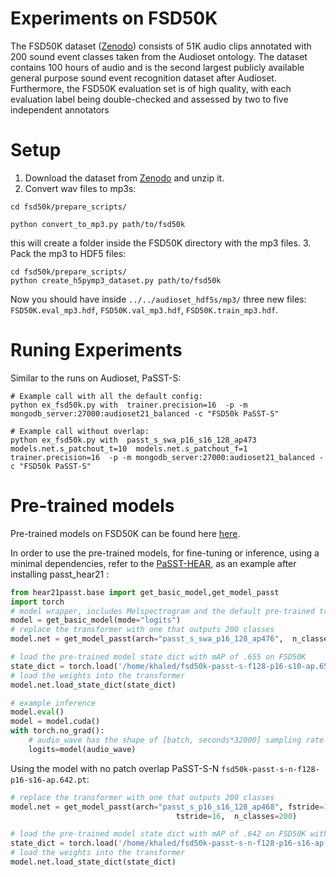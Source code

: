 # Experiments on FSD50K
 The FSD50K dataset ([Zenodo](https://zenodo.org/record/4060432))  consists of 51K audio clips annotated
with 200 sound event classes taken from the Audioset ontology. The dataset contains 100 hours of audio and is the
second largest publicly available general purpose sound event
recognition dataset after Audioset. Furthermore, the FSD50K
evaluation set is of high quality, with each evaluation label being double-checked and assessed by two to five independent annotators 

# Setup
1. Download the dataset from [Zenodo](https://zenodo.org/record/4060432) and unzip it.
2. Convert wav files to mp3s:
```shell
cd fsd50k/prepare_scripts/

python convert_to_mp3.py path/to/fsd50k
 ```
this will create a folder inside the FSD50K directory with the mp3 files.
3. Pack the mp3 to HDF5 files:
```shell
cd fsd50k/prepare_scripts/
python create_h5pymp3_dataset.py path/to/fsd50k
 ```
Now you should have inside `../../audioset_hdf5s/mp3/` three new files: `FSD50K.eval_mp3.hdf`, `FSD50K.val_mp3.hdf`, `FSD50K.train_mp3.hdf`.


# Runing Experiments

Similar to the runs on Audioset, PaSST-S:

```shell
# Example call with all the default config:
python ex_fsd50k.py with  trainer.precision=16  -p -m mongodb_server:27000:audioset21_balanced -c "FSD50k PaSST-S"
```

```shell
# Example call without overlap:
python ex_fsd50k.py with  passt_s_swa_p16_s16_128_ap473 models.net.s_patchout_t=10  models.net.s_patchout_f=1 trainer.precision=16  -p -m mongodb_server:27000:audioset21_balanced -c "FSD50k PaSST-S"
```


# Pre-trained models

Pre-trained models on FSD50K can be found here [here](https://github.com/kkoutini/PaSST/releases/tag/v0.0.5). 

In order to use the pre-trained models, for fine-tuning or inference, using a minimal dependencies, refer to the [PaSST-HEAR](https://github.com/kkoutini/passt_hear21), as an example after installing passt_hear21 :

```python
from hear21passt.base import get_basic_model,get_model_passt
import torch
# model wrapper, includes Melspectrogram and the default pre-trained transformer
model = get_basic_model(mode="logits")
# replace the transformer with one that outputs 200 classes
model.net = get_model_passt(arch="passt_s_swa_p16_128_ap476",  n_classes=200)

# load the pre-trained model state dict with mAP of .655 on FSD50K
state_dict = torch.load('/home/khaled/fsd50k-passt-s-f128-p16-s10-ap.655.pt')
# load the weights into the transformer
model.net.load_state_dict(state_dict)

# example inference
model.eval()
model = model.cuda()
with torch.no_grad():
    # audio_wave has the shape of [batch, seconds*32000] sampling rate is 32k
    logits=model(audio_wave) 
```


Using the model with no patch overlap PaSST-S-N `fsd50k-passt-s-n-f128-p16-s16-ap.642.pt`:
```python
# replace the transformer with one that outputs 200 classes
model.net = get_model_passt(arch="passt_s_p16_s16_128_ap468", fstride=16,
                                     tstride=16,  n_classes=200)

# load the pre-trained model state dict with mAP of .642 on FSD50K with no patch overlap
state_dict = torch.load('/home/khaled/fsd50k-passt-s-n-f128-p16-s16-ap.642.pt')
# load the weights into the transformer
model.net.load_state_dict(state_dict)

```
